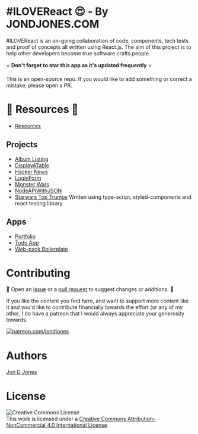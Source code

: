 # #ILOVEReact :heart_eyes: - By JONDJONES.COM 

\#ILOVEReact is an on-going collaboration of code, components, tech tests and proof of concepts all  written using React.js.  The aim of this project is to help other developers become true software crafts people.  

:star: **Don't forget to star this app as it's updated frequently** :star:

This is an open-source repo.  If you would like to add something or correct a mistake, please open a PR.

# :rocket: Resources :rocket:

-   [Resources](./RESOURCES.md)

## Projects

-   [Album Listing](./technical-tests/AlbumListing)
-   [DisplayATable](./technical-tests/DisplayATable)
-   [Hacker News](./technical-tests/HackerNews)
-   [LoginForm](./technical-tests/LoginForm)
-   [Monster Wars](./technical-tests/MonsterAttack)
-   [NodeAPIWithJSON](./technical-tests/NodeAPIWithJSON)
-   [Starwars Top Trumps](./technical-tests/StarwarsTopTrumps/) Written using type-script, styled-components and react testing library

## Apps

-   [Portfolio](./apps/portfolio)
-   [Todo App](./apps/todo-app)
-   [Web-pack Boilerplate](./apps/webpack-boilerplate)

# Contributing

:construction: Open an [issue](https://github.com/jondjones/ILoveReact/issues) or a [pull request](https://github.com/jondjones/ILoveReact) to suggest changes or additions.  :construction: 

If you like the content you find here, and want to support more content like it and you'd like to contribute financially towards the effort (or any of my other, I do have a patreon that I would always appreciate your generosity towards.

<a href="https://www.patreon.com/jondjones">![patreon.com/jondjones](./img/patreon.png)</a>

# Authors

[Jon D Jones](http://www.jondjones.com)

# License
![Creative Commons License](https://i.creativecommons.org/l/by-nc/4.0/88x31.png)   
This work is licensed under a [Creative Commons Attribution-NonCommercial 4.0 International License](http://creativecommons.org/licenses/by-nc/4.0/)
